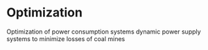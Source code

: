 # Optimization
Optimization of power consumption systems dynamic power supply systems to minimize losses of coal mines
